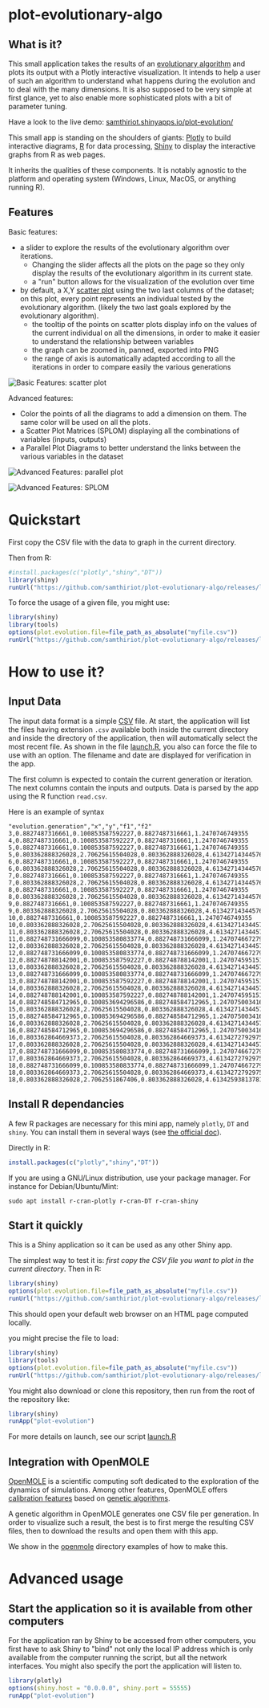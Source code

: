 # plot-evolutionary-algo


## What is it?

This small application takes the results of an [evolutionary algorithm](https://en.wikipedia.org/wiki/Evolutionary_algorithm) and plots its output with a Plotly interactive visualization.
It intends to help a user of such an algorithm to understand what happens during the evolution and to deal with the many dimensions.
It is also supposed to be very simple at first glance, yet to also enable more sophisticated plots with a bit of parameter tuning.

Have a look to the live demo: [samthiriot.shinyapps.io/plot-evolution/](https://samthiriot.shinyapps.io/plot-evolution/)

This small app is standing on the shoulders of giants: [Plotly](https://plotly.com/) to build interactive diagrams, [R](https://www.r-project.org/) for data processing, [Shiny](https://shiny.rstudio.com/) to display the interactive graphs from R as web pages. 

It inherits the qualities of these components. It is notably agnostic to the platform and operating system (Windows, Linux, MacOS, or anything running R).


## Features 

Basic features: 
* a slider to explore the results of the evolutionary algorithm over iterations. 
   * Changing the slider affects all the plots on the page so they only display the results of the evolutionary algorithm in its current state.
   * a "run" button allows for the visualization of the evolution over time
* by default, a X,Y [scatter plot](https://en.wikipedia.org/wiki/Scatter_plot) using the two last columns of the dataset; on this plot, every point represents an individual tested by the evolutionary algorithm. 
(likely the two last goals explored by the evolutionary algorithm).
   * the tooltip of the points on scatter plots display info on the values of the current individual on all the dimensions, in order to make it easier to understand the relationship between variables
   * the graph can be zoomed in, panned, exported into PNG
   * the range of axis is automatically adapted according to all the iterations in order to compare easily the various generations

![Basic Features: scatter plot](./doc/screenshot-basic.png)

Advanced features: 
* Color the points of all the diagrams to add a dimension on them. The same color will be used on all the plots.
* a Scatter Plot Matrices (SPLOM) displaying all the combinations of variables (inputs, outputs)
* a Parallel Plot Diagrams to better understand the links between the various variables in the dataset

![Advanced Features: parallel plot](./doc/screenshot-parallel-plot.png)

![Advanced Features: SPLOM](./doc/screenshot-splom.png)


# Quickstart

First copy the CSV file with the data to graph in the current directory.

Then from R:
```R
#install.packages(c("plotly","shiny","DT"))
library(shiny)
runUrl("https://github.com/samthiriot/plot-evolutionary-algo/releases/latest/download/shiny-app.zip", destdir="./plot-evolution-tmp")
```

To force the usage of a given file, you might use:
```R
library(shiny)
library(tools)
options(plot.evolution.file=file_path_as_absolute("myfile.csv"))
runUrl("https://github.com/samthiriot/plot-evolutionary-algo/releases/latest/download/shiny-app.zip", destdir="./plot-evolution-tmp")
```


# How to use it?


## Input Data

The input data format is a simple [CSV](https://fr.wikipedia.org/wiki/Comma-separated_values) file.
At start, the application will list the files having extension `.csv` available both inside the current directory 
and inside the directory of the application, then will automatically select the most recent file.
As shown in the file [launch.R](./launch.R), you also can force the file to use with an option.
The filename and date are displayed for verification in the app. 

The first column is expected to contain the current generation or iteration. 
The next columns contain the inputs and outputs. 
Data is parsed by the app using the R function `read.csv`. 

Here is an example of syntax
```
"evolution.generation","x","y","f1","f2"
3,0.8827487316661,0.100853587592227,0.8827487316661,1.2470746749355
4,0.8827487316661,0.100853587592227,0.8827487316661,1.2470746749355
5,0.8827487316661,0.100853587592227,0.8827487316661,1.2470746749355
5,0.803362888326028,2.70625615504028,0.803362888326028,4.61342714344576
6,0.8827487316661,0.100853587592227,0.8827487316661,1.2470746749355
6,0.803362888326028,2.70625615504028,0.803362888326028,4.61342714344576
7,0.8827487316661,0.100853587592227,0.8827487316661,1.2470746749355
7,0.803362888326028,2.70625615504028,0.803362888326028,4.61342714344576
8,0.8827487316661,0.100853587592227,0.8827487316661,1.2470746749355
8,0.803362888326028,2.70625615504028,0.803362888326028,4.61342714344576
9,0.8827487316661,0.100853587592227,0.8827487316661,1.2470746749355
9,0.803362888326028,2.70625615504028,0.803362888326028,4.61342714344576
10,0.8827487316661,0.100853587592227,0.8827487316661,1.2470746749355
10,0.803362888326028,2.70625615504028,0.803362888326028,4.61342714344576
11,0.803362888326028,2.70625615504028,0.803362888326028,4.61342714344576
11,0.882748731666099,0.100853580833774,0.882748731666099,1.24707466727935
12,0.803362888326028,2.70625615504028,0.803362888326028,4.61342714344576
12,0.882748731666099,0.100853580833774,0.882748731666099,1.24707466727935
12,0.882748788142001,0.100853587592227,0.882748788142001,1.24707459515101
13,0.803362888326028,2.70625615504028,0.803362888326028,4.61342714344576
13,0.882748731666099,0.100853580833774,0.882748731666099,1.24707466727935
13,0.882748788142001,0.100853587592227,0.882748788142001,1.24707459515101
14,0.803362888326028,2.70625615504028,0.803362888326028,4.61342714344576
14,0.882748788142001,0.100853587592227,0.882748788142001,1.24707459515101
14,0.882748584712965,0.100853694296586,0.882748584712965,1.24707500341622
15,0.803362888326028,2.70625615504028,0.803362888326028,4.61342714344576
15,0.882748584712965,0.100853694296586,0.882748584712965,1.24707500341622
16,0.803362888326028,2.70625615504028,0.803362888326028,4.61342714344576
16,0.882748584712965,0.100853694296586,0.882748584712965,1.24707500341622
16,0.803362864669373,2.70625615504028,0.803362864669373,4.61342727929751
17,0.803362888326028,2.70625615504028,0.803362888326028,4.61342714344576
17,0.882748731666099,0.100853580833774,0.882748731666099,1.24707466727935
17,0.803362864669373,2.70625615504028,0.803362864669373,4.61342727929751
18,0.882748731666099,0.100853580833774,0.882748731666099,1.24707466727935
18,0.803362864669373,2.70625615504028,0.803362864669373,4.61342727929751
18,0.803362888326028,2.7062551867406,0.803362888326028,4.61342593813781
```

## Install R dependancies

A few R packages are necessary for this mini app, namely `plotly`, `DT` and `shiny`. 
You can install them in several ways (see [the official doc](https://cran.r-project.org/doc/manuals/r-release/R-admin.html#Installing-packages)). 

Directly in R:
```R
install.packages(c("plotly","shiny","DT"))
```

If you are using a GNU/Linux distribution, use your package manager.
For instance for Debian/Ubuntu/Mint:
```
sudo apt install r-cran-plotly r-cran-DT r-cran-shiny
```


## Start it quickly

This is a Shiny application so it can be used as any other Shiny app.

The simplest way to test it is: *first copy the CSV file you want to plot in the current directory*. 
Then in R:
```R
library(shiny)
options(plot.evolution.file=file_path_as_absolute("myfile.csv"))
runUrl("https://github.com/samthiriot/plot-evolutionary-algo/releases/latest/download/shiny-app.zip", destdir="./plot-evolution-tmp")
```
This should open your default web browser on an HTML page computed locally. 

you might precise the file to load:
```R
library(shiny)
library(tools)
options(plot.evolution.file=file_path_as_absolute("myfile.csv"))
runUrl("https://github.com/samthiriot/plot-evolutionary-algo/releases/latest/download/shiny-app.zip", destdir="./plot-evolution-tmp")
```

You might also download or clone this repository, then run from the root of the repository like:
```R
library(shiny)
runApp("plot-evolution")
```

For more details on launch, see our script [launch.R](./launch.R)


## Integration with OpenMOLE

[OpenMOLE](https://github.com/openmole/openmole) is a scientific computing soft 
dedicated to the exploration of the dynamics of simulations.
Among other features, OpenMOLE offers [calibration features](https://next.openmole.org/Calibration.html) based 
on [genetic algorithms](https://next.openmole.org/Genetic+Algorithms.html).

A genetic algorithm in OpenMOLE generates one CSV file per generation.
In order to visualize such a result, the best is to first merge the resulting CSV files,
then to download the results and open them with this app. 

We show in the [openmole](./openmole) directory examples of how to make this.

# Advanced usage

## Start the application so it is available from other computers

For the application ran by Shiny to be accessed from other computers, you first have to ask Shiny to "bind" not only the local IP address which is only available from the computer running the script, but all the network interfaces. 
You might also specify the port the application will listen to. 

```R
library(plotly)
options(shiny.host = "0.0.0.0", shiny.port = 55555)
runApp("plot-evolution")
```

